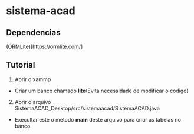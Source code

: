# sistema-acad
## Dependencias
(ORMLite)[https://ormlite.com/]
## Tutorial
1. Abrir o xammp
- Criar um banco chamado **lite**(Evita necessidade de modificar o codigo)
2. Abrir o arquivo SistemaACAD_Desktop/src/sistemaacad/SistemaACAD.java	
- Execultar este o metodo **main** deste arquivo para criar as tabelas no banco
